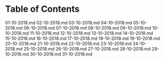 # Table of Contents

01-10-2018.md
02-10-2018.md
03-10-2018.md
04-10-2018.md
05-10-2018.md
06-10-2018.md
07-10-2018.md
08-10-2018.md
09-10-2018.md
10-10-2018.md
11-10-2018.md
12-10-2018.md
13-10-2018.md
14-10-2018.md
15-10-2018.md
16-10-2018.md
17-10-2018.md
18-10-2018.md
19-10-2018.md
20-10-2018.md
21-10-2018.md
22-10-2018.md
23-10-2018.md
24-10-2018.md
25-10-2018.md
26-10-2018.md
27-10-2018.md
28-10-2018.md
29-10-2018.md
30-10-2018.md
31-10-2018.md